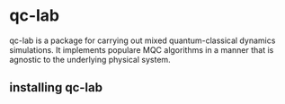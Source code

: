 # qc-lab
qc-lab is a package for carrying out mixed quantum-classical dynamics simulations. It implements populare MQC algorithms in a manner that is agnostic to the underlying physical system. 


## installing qc-lab

